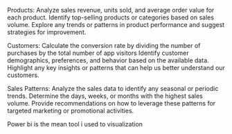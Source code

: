 Products:
Analyze sales revenue, units sold, and average order value for each product.
Identify top-selling products or categories based on sales volume.
Explore any trends or patterns in product performance and suggest strategies for improvement.

Customers:
Calculate the conversion rate by dividing the number of purchases by the total number of app visitors
Identify customer demographics, preferences, and behavior based on the available data.
Highlight any key insights or patterns that can help us better understand our customers.

Sales Patterns:
Analyze the sales data to identify any seasonal or periodic trends.
Determine the days, weeks, or months with the highest sales volume.
Provide recommendations on how to leverage these patterns for targeted marketing or promotional activities.

Power bi is the mean tool i used to visualization

